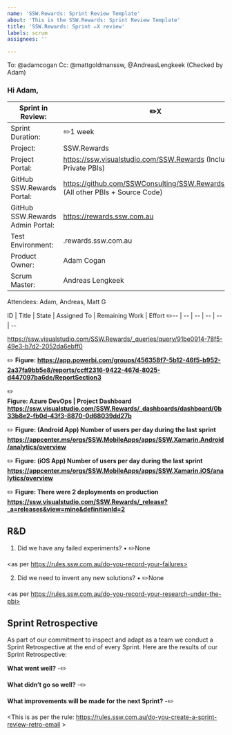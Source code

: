 ```yaml
---
name: 'SSW.Rewards: Sprint Review Template'
about: 'This is the SSW.Rewards: Sprint Review Template'
title: 'SSW.Rewards: Sprint ✏️X review'
labels: scrum
assignees: ''

---
```


[//]: # (------------ How to use this template -----------)
[//]: # ( 1. Check the To and Cc list recipients          )
[//]: # ( 2. Fill out the fields marked with a pencil     )
[//]: # ( 3. Update the images marked with a pencil       )
[//]: # ( 4. Remove all pencil emojis                     )
[//]: # ( 5. Submit the Issue to send the Sprint Review   )
[//]: # (-------------------------------------------------)

To: @adamcogan 
Cc:  @mattgoldmanssw, @AndreasLengkeek
(Checked by Adam)
### Hi Adam,

Sprint in Review: | ✏️X
-- | --
Sprint Duration: | ✏️1 week
Project: | SSW.Rewards
Project Portal: | https://ssw.visualstudio.com/SSW.Rewards (Includes Private PBIs)
GitHub SSW.Rewards Portal: | https://github.com/SSWConsulting/SSW.Rewards/issues (All other PBIs + Source Code)
GitHub SSW.Rewards Admin Portal: | https://rewards.ssw.com.au
Test Environment: | .rewards.ssw.com.au
Product Owner: | Adam Cogan
Scrum Master: | Andreas Lengkeek

Attendees: Adam, Andreas, Matt G

ID | Title | State | Assigned To | Remaining Work | Effort
✏️-- | -- | -- | -- | -- | --

https://ssw.visualstudio.com/SSW.Rewards/_queries/query/91be0914-78f5-49e3-b7d2-2052da6ebff0

✏️
**Figure: https://app.powerbi.com/groups/456358f7-5b12-46f5-b952-2a37fa9bb5e8/reports/ccff2316-9422-467d-8025-d447097ba6de/ReportSection3**

✏️  
**Figure: Azure DevOps | Project Dashboard https://ssw.visualstudio.com/SSW.Rewards/_dashboards/dashboard/0b33b8e2-fb0d-43f3-8870-0d68039dd27b**

✏️
**Figure: (Android App) Number of users per day during the last sprint
https://appcenter.ms/orgs/SSW.MobileApps/apps/SSW.Xamarin.Android/analytics/overview**

✏️
**Figure: (iOS App) Number of users per day during the last sprint
https://appcenter.ms/orgs/SSW.MobileApps/apps/SSW.Xamarin.iOS/analytics/overview**

✏️
**Figure: There were 2 deployments on production https://ssw.visualstudio.com/SSW.Rewards/_release?_a=releases&view=mine&definitionId=2**

## R&D 
1.	Did we have any failed experiments?
•	✏️None
 
<as per https://rules.ssw.com.au/do-you-record-your-failures>
 
2.	Did we need to invent any new solutions?
•	✏️None
 
<as per https://rules.ssw.com.au/do-you-record-your-research-under-the-pbi>

## Sprint Retrospective
As part of our commitment to inspect and adapt as a team we conduct a Sprint Retrospective at the end of every Sprint. Here are the results of our Sprint Retrospective:
 
**What went well?**
-✏️	 

**What didn’t go so well?**
-✏️ 

**What improvements will be made for the next Sprint?**
-✏️

<This is as per the rule: https://rules.ssw.com.au/do-you-create-a-sprint-review-retro-email >

